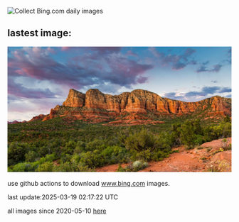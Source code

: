 ![Collect Bing.com daily images](https://github.com/counter2015/bing-daily-images/workflows/Collect%20Bing.com%20daily%20images/badge.svg)
## lastest image:
![](images/img.jpg)

use github actions to download www.bing.com images.

last update:2025-03-19 02:17:22 UTC

all images since 2020-05-10 [here](https://github.com/counter2015/bing-daily-images/tree/master/images) 
